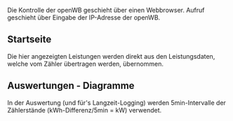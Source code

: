 Die Kontrolle der openWB geschieht über einen Webbrowser. Aufruf geschieht über Eingabe der IP-Adresse der openWB.

## Startseite
Die hier angezeigten Leistungen werden direkt aus den Leistungsdaten, welche vom Zähler übertragen werden, übernommen.

## Auswertungen - Diagramme
In der Auswertung (und für's Langzeit-Logging) werden 5min-Intervalle der Zählerstände (kWh-Differenz/5min = kW) verwendet.